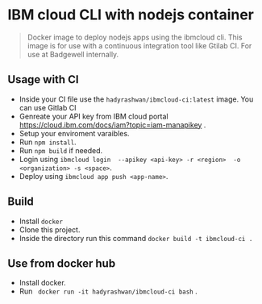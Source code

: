 # IBM cloud CLI with nodejs container

> Docker image to deploy nodejs apps using the ibmcloud cli. This image is for use with a continuous integration tool like Gtilab CI. For use at Badgewell internally.


## Usage with CI
* Inside your CI file use the `hadyrashwan/ibmcloud-ci:latest` image. You can use Gitlab CI 
* Genreate your API key from IBM cloud portal https://cloud.ibm.com/docs/iam?topic=iam-manapikey .
* Setup your enviroment varaibles.
* Run `npm install`.
* Run `npm build` if needed.
* Login using `ibmcloud login  --apikey <api-key> -r <region>  -o <organization> -s <space>`.
* Deploy using `ibmcloud app push <app-name>`.


## Build
* Install `docker`
* Clone this project.
* Inside the directory run this command `docker build -t ibmcloud-ci .`

## Use from docker hub
* Install docker.
* Run ` docker run -it hadyrashwan/ibmcloud-ci bash` .



